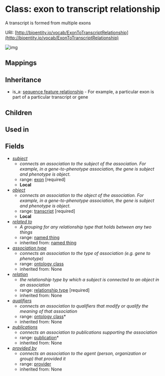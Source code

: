 # Class: exon to transcript relationship


A transcript is formed from multiple exons

URI: [http://bioentity.io/vocab/ExonToTranscriptRelationship](http://bioentity.io/vocab/ExonToTranscriptRelationship)

![img](http://yuml.me/diagram/nofunky;dir:TB/class/\[SequenceFeatureRelationship]^-\[ExonToTranscriptRelationship|id(i):identifier_type%20%3F;name(i):label_type%20%3F;category(i):label_type%20%3F;node_property(i):string%20%3F;iri(i):iri_type%20%3F;full_name(i):label_type%20%3F;description(i):narrative_text%20%3F;systematic_synonym(i):label_type%20%3F;negated(i):boolean%20%3F;association_slot(i):string%20%3F],%20\[ExonToTranscriptRelationship]-%20related%20to(i)%20%3F>\[NamedThing],%20\[ExonToTranscriptRelationship]-%20association%20type(i)%20%3F>\[OntologyClass],%20\[ExonToTranscriptRelationship]-%20relation(i)>\[RelationshipType],%20\[ExonToTranscriptRelationship]-%20qualifiers(i)%20*>\[OntologyClass],%20\[ExonToTranscriptRelationship]-%20publications(i)%20*>\[Publication],%20\[ExonToTranscriptRelationship]-%20provided%20by(i)%20%3F>\[Provider],%20\[ExonToTranscriptRelationship]-%20subject>\[Exon],%20\[ExonToTranscriptRelationship]-%20object>\[Transcript])
## Mappings

## Inheritance

 *  is_a: [sequence feature relationship](SequenceFeatureRelationship.md) - For example, a particular exon is part of a particular transcript or gene
## Children

## Used in

## Fields

 * _[subject](subject.md)_
    * _connects an association to the subject of the association. For example, in a gene-to-phenotype association, the gene is subject and phenotype is object._
    * range: [exon](Exon.md) [required]
    * __Local__
 * _[object](object.md)_
    * _connects an association to the object of the association. For example, in a gene-to-phenotype association, the gene is subject and phenotype is object._
    * range: [transcript](Transcript.md) [required]
    * __Local__
 * _[related to](related_to.md)_
    * _A grouping for any relationship type that holds between any two things_
    * range: [named thing](NamedThing.md)
    * inherited from: [named thing](NamedThing.md)
 * _[association type](association_type.md)_
    * _connects an association to the type of association (e.g. gene to phenotype)_
    * range: [ontology class](OntologyClass.md)
    * inherited from: None
 * _[relation](relation.md)_
    * _the relationship type by which a subject is connected to an object in an association_
    * range: [relationship type](RelationshipType.md) [required]
    * inherited from: None
 * _[qualifiers](qualifiers.md)_
    * _connects an association to qualifiers that modify or qualify the meaning of that association_
    * range: [ontology class](OntologyClass.md)*
    * inherited from: None
 * _[publications](publications.md)_
    * _connects an association to publications supporting the association_
    * range: [publication](Publication.md)*
    * inherited from: None
 * _[provided by](provided_by.md)_
    * _connects an association to the agent (person, organization or group) that provided it_
    * range: [provider](Provider.md)
    * inherited from: None
